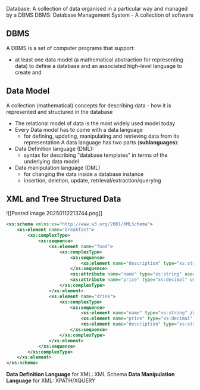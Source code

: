 Database: A collection of data organised in a particular way and managed by a DBMS
DBMS: Database Management System - A collection of software

## DBMS
A DBMS is a set of computer programs that support:
- at least one data model (a mathematical abstraction for representing data) to define a database and an associated high-level language to create and 
## Data Model
A collection (mathematical) concepts for describing data - how it is represented and structured in the database
- The relational model of data is the most widely used model today
- Every Data model has to come with a data language
	- for defining, updating, manipulating and retrieving data from its representation
A data language has two parts (**sublanguages**):
- Data Definition language (DML):
	- syntax for describing "database templates" in terms of the underlying data model
- Data manipulation language (DML)
	- for changing the data inside a database instance
	- insertion, deletion, update, retrieval/extraction/querying
## XML and Tree Structured Data
![[Pasted image 20250112213744.png]]
```xml
<xs:schema xmlns:xs="http://www.w3.org/2001/XMLSchema"> 
	<xs:element name="breakfast">
		<xs:complexType>
			<xs:sequence>
				<xs:element name="food">
					<xs:complexType>
						<xs:sequence>
							<xs:element name="description" type="xs:string" /> 
						</xs:sequence>
						<xs:attribute name="name" type="xs:string" use="required" /> 
						<xs:attribute name="price" type="xs:decimal" use="required" /> 
					</xs:complexType>
				</xs:element>
				<xs:element name="drink">
					<xs:complexType>
						<xs:sequence>
							<xs:element name="name" type="xs:string" />
							<xs:element name="price" type="xs:decimal" />
							<xs:element name="description" type="xs:string" />
						</xs:sequence>
					</xs:complexType>
				</xs:element>
			</xs:sequence>
		</xs:complexType>
	</xs:element>
</xs:schema>
```

**Data Definition Language** for XML: XML Schema
**Data Manipulation Language** for XML: XPATH/XQUERY



